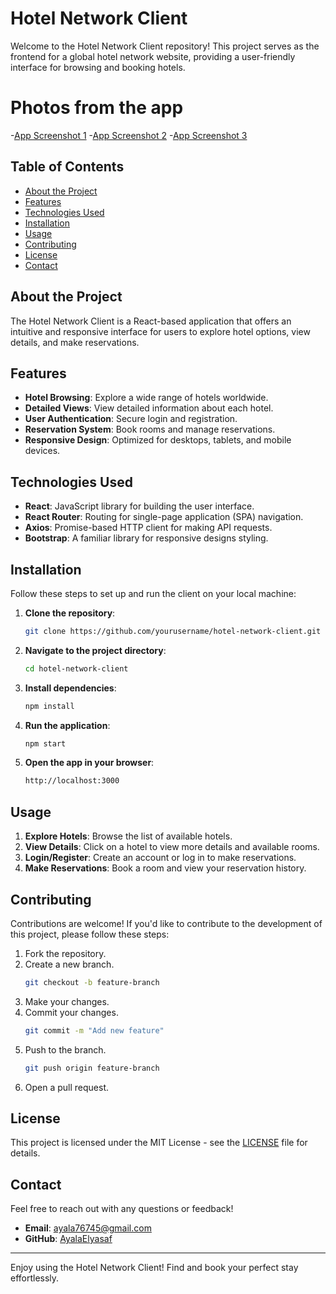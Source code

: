 # Hotel Network Client

Welcome to the Hotel Network Client repository! This project serves as the frontend for a global hotel network website, providing a user-friendly interface for browsing and booking hotels.

# Photos from the app
-[App Screenshot 1](https://drive.google.com/uc?export=view&id=1FqEqi_1gQdPEClYYXyf5fWieOrJhCf-N)
-[App Screenshot 2](https://drive.google.com/file/d/1FqEqi_1gQdPEClYYXyf5fWieOrJhCf-N/view?usp=drive_link)
-[App Screenshot 3](https://drive.google.com/uc?export=view&id=1MGr3Y3JfggO358bd5gm9IBQ1JdWip0TM)

## Table of Contents

- [About the Project](#about-the-project)
- [Features](#features)
- [Technologies Used](#technologies-used)
- [Installation](#installation)
- [Usage](#usage)
- [Contributing](#contributing)
- [License](#license)
- [Contact](#contact)

## About the Project

The Hotel Network Client is a React-based application that offers an intuitive and responsive interface for users to explore hotel options, view details, and make reservations.

## Features

- **Hotel Browsing**: Explore a wide range of hotels worldwide.
- **Detailed Views**: View detailed information about each hotel.
- **User Authentication**: Secure login and registration.
- **Reservation System**: Book rooms and manage reservations.
- **Responsive Design**: Optimized for desktops, tablets, and mobile devices.

## Technologies Used

- **React**: JavaScript library for building the user interface.
- **React Router**: Routing for single-page application (SPA) navigation.
- **Axios**: Promise-based HTTP client for making API requests.
- **Bootstrap**: A familiar library for responsive designs styling.

## Installation

Follow these steps to set up and run the client on your local machine:

1. **Clone the repository**:
    ```sh
    git clone https://github.com/yourusername/hotel-network-client.git
    ```

2. **Navigate to the project directory**:
    ```sh
    cd hotel-network-client
    ```

3. **Install dependencies**:
    ```sh
    npm install
    ```

4. **Run the application**:
    ```sh
    npm start
    ```

5. **Open the app in your browser**:
    ```sh
    http://localhost:3000
    ```

## Usage

1. **Explore Hotels**: Browse the list of available hotels.
2. **View Details**: Click on a hotel to view more details and available rooms.
3. **Login/Register**: Create an account or log in to make reservations.
4. **Make Reservations**: Book a room and view your reservation history.

## Contributing

Contributions are welcome! If you'd like to contribute to the development of this project, please follow these steps:

1. Fork the repository.
2. Create a new branch.
    ```sh
    git checkout -b feature-branch
    ```
3. Make your changes.
4. Commit your changes.
    ```sh
    git commit -m "Add new feature"
    ```
5. Push to the branch.
    ```sh
    git push origin feature-branch
    ```
6. Open a pull request.


## License

This project is licensed under the MIT License - see the [LICENSE](LICENSE) file for details.

## Contact
Feel free to reach out with any questions or feedback!
- **Email**: ayala76745@gmail.com
- **GitHub**: [AyalaElyasaf](https://github.com/AyalaElyasaf)


---

Enjoy using the Hotel Network Client! Find and book your perfect stay effortlessly.
